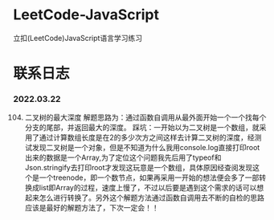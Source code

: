 # LeetCode-JavaScript
立扣(LeetCode)JavaScript语言学习练习

# 联系日志
### 2022.03.22
104. 二叉树的最大深度
解题思路为：通过函数自调用从最外面开始一个一个找每个分支的尾部，并返回最大的深度。
踩坑：一开始以为二叉树是一个数组，就采用了通过计算数组长度是在2的多少次方之间这样去计算二叉树的深度，经测试发现二叉树是一个对象，但是不知道为什么我用console.log直接打印root出来的数据是一个Array,为了定位这个问题我先后用了typeof和Json.stringify去打印root才发现这玩意是一个数组，具体原因经查阅发现这个是一个treenode，即一个数节点，如果再采用一开始的想法便会多了一部转换成list即Array的过程，速度上慢了，不过以后要是遇到这个需求的话可以想起来怎么进行转换了。另外这个解题方法通过函数自调用去不断的自检的思路应该是最好的解题方法了，下次一定会！！
